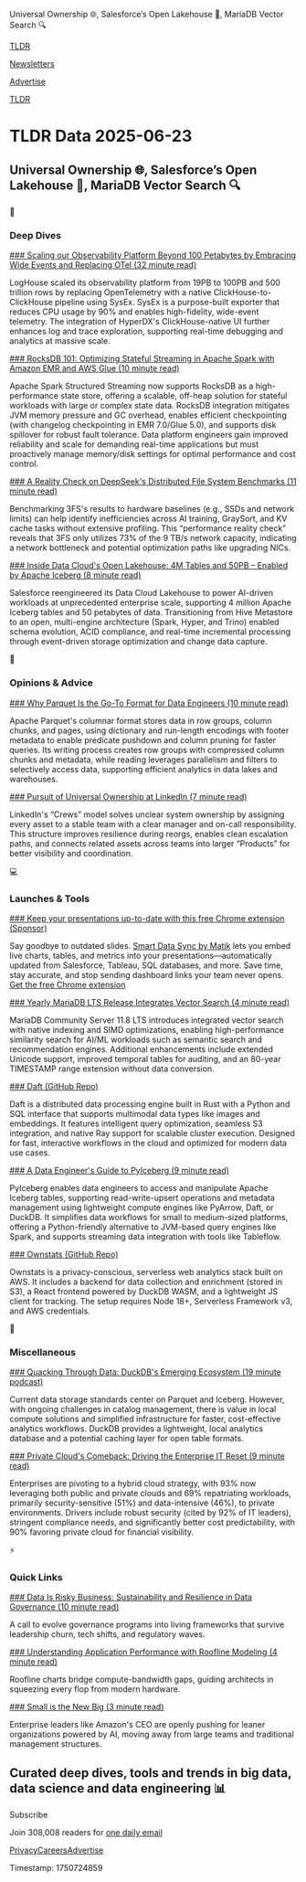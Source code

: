 Universal Ownership 🌐, Salesforce’s Open Lakehouse 🧊, MariaDB Vector Search 🔍

[TLDR](/)

[Newsletters](/newsletters)

[Advertise](https://advertise.tldr.tech/)

[TLDR](/)

# TLDR Data 2025-06-23

## Universal Ownership 🌐, Salesforce’s Open Lakehouse 🧊, MariaDB Vector Search 🔍

📱

### Deep Dives

[### Scaling our Observability Platform Beyond 100 Petabytes by Embracing Wide Events and Replacing OTel (32 minute read)](https://clickhouse.com/blog/scaling-observability-beyond-100pb-wide-events-replacing-otel?utm_source=tldrdata)

LogHouse scaled its observability platform from 19PB to 100PB and 500 trillion rows by replacing OpenTelemetry with a native ClickHouse-to-ClickHouse pipeline using SysEx. SysEx is a purpose-built exporter that reduces CPU usage by 90% and enables high-fidelity, wide-event telemetry. The integration of HyperDX's ClickHouse-native UI further enhances log and trace exploration, supporting real-time debugging and analytics at massive scale.

[### RocksDB 101: Optimizing Stateful Streaming in Apache Spark with Amazon EMR and AWS Glue (10 minute read)](https://aws.amazon.com/blogs/big-data/rocksdb-101-optimizing-stateful-streaming-in-apache-spark-with-amazon-emr-and-aws-glue/?utm_source=tldrdata)

Apache Spark Structured Streaming now supports RocksDB as a high-performance state store, offering a scalable, off-heap solution for stateful workloads with large or complex state data. RocksDB integration mitigates JVM memory pressure and GC overhead, enables efficient checkpointing (with changelog checkpointing in EMR 7.0/Glue 5.0), and supports disk spillover for robust fault tolerance. Data platform engineers gain improved reliability and scale for demanding real-time applications but must proactively manage memory/disk settings for optimal performance and cost control.

[### A Reality Check on DeepSeek's Distributed File System Benchmarks (11 minute read)](https://maknee.github.io/blog/2025/3FS-Performance-Journal-2/?utm_source=tldrdata)

Benchmarking 3FS's results to hardware baselines (e.g., SSDs and network limits) can help identify inefficiencies across AI training, GraySort, and KV cache tasks without extensive profiling. This “performance reality check” reveals that 3FS only utilizes 73% of the 9 TB/s network capacity, indicating a network bottleneck and potential optimization paths like upgrading NICs.

[### Inside Data Cloud's Open Lakehouse: 4M Tables and 50PB – Enabled by Apache Iceberg (8 minute read)](https://engineering.salesforce.com/inside-data-clouds-open-lakehouse-4m-tables-and-50pb-powered-by-apache-iceberg/?utm_source=tldrdata)

Salesforce reengineered its Data Cloud Lakehouse to power AI-driven workloads at unprecedented enterprise scale, supporting 4 million Apache Iceberg tables and 50 petabytes of data. Transitioning from Hive Metastore to an open, multi-engine architecture (Spark, Hyper, and Trino) enabled schema evolution, ACID compliance, and real-time incremental processing through event-driven storage optimization and change data capture.

🚀

### Opinions & Advice

[### Why Parquet Is the Go-To Format for Data Engineers (10 minute read)](https://luminousmen.com/post/why-parquet-is-the-goto-format-for-data-engineers/?utm_source=tldrdata)

Apache Parquet's columnar format stores data in row groups, column chunks, and pages, using dictionary and run-length encodings with footer metadata to enable predicate pushdown and column pruning for faster queries. Its writing process creates row groups with compressed column chunks and metadata, while reading leverages parallelism and filters to selectively access data, supporting efficient analytics in data lakes and warehouses.

[### Pursuit of Universal Ownership at LinkedIn (7 minute read)](https://www.linkedin.com/blog/engineering/infrastructure/-pursuit-of-universal-ownership-at-linkedin?utm_source=tldrdata)

LinkedIn's “Crews” model solves unclear system ownership by assigning every asset to a stable team with a clear manager and on-call responsibility. This structure improves resilience during reorgs, enables clean escalation paths, and connects related assets across teams into larger “Products” for better visibility and coordination.

💻

### Launches & Tools

[### Keep your presentations up-to-date with this free Chrome extension (Sponsor)](https://www.matik.io/smart-data-sync?utm_source=PaidMedia&amp;utm_medium=newsletter&amp;utm_campaign=sds_june25_launch&amp;utm_content=TLDR_newsletter_June23)

Say goodbye to outdated slides. [Smart Data Sync by Matik](https://www.matik.io/smart-data-sync?utm_source=PaidMedia&utm_medium=newsletter&utm_campaign=sds_june25_launch&utm_content=TLDR_newsletter_June23) lets you embed live charts, tables, and metrics into your presentations—automatically updated from Salesforce, Tableau, SQL databases, and more. Save time, stay accurate, and stop sending dashboard links your team never opens. [Get the free Chrome extension](https://www.matik.io/smart-data-sync?utm_source=PaidMedia&utm_medium=newsletter&utm_campaign=sds_june25_launch&utm_content=TLDR_newsletter_June23)

[### Yearly MariaDB LTS Release Integrates Vector Search (4 minute read)](https://www.infoq.com/news/2025/06/mariadb-vector-search/?utm_source=tldrdata)

MariaDB Community Server 11.8 LTS introduces integrated vector search with native indexing and SIMD optimizations, enabling high-performance similarity search for AI/ML workloads such as semantic search and recommendation engines. Additional enhancements include extended Unicode support, improved temporal tables for auditing, and an 80-year TIMESTAMP range extension without data conversion.

[### Daft (GitHub Repo)](https://github.com/Eventual-Inc/Daft?utm_source=tldrdata)

Daft is a distributed data processing engine built in Rust with a Python and SQL interface that supports multimodal data types like images and embeddings. It features intelligent query optimization, seamless S3 integration, and native Ray support for scalable cluster execution. Designed for fast, interactive workflows in the cloud and optimized for modern data use cases.

[### A Data Engineer's Guide to PyIceberg (9 minute read)](https://hackernoon.com/a-data-engineers-guide-to-pyiceberg?utm_source=tldrdata)

PyIceberg enables data engineers to access and manipulate Apache Iceberg tables, supporting read-write-upsert operations and metadata management using lightweight compute engines like PyArrow, Daft, or DuckDB. It simplifies data workflows for small to medium-sized platforms, offering a Python-friendly alternative to JVM-based query engines like Spark, and supports streaming data integration with tools like Tableflow.

[### Ownstats (GitHub Repo)](https://github.com/ownstats/ownstats?utm_source=tldrdata)

Ownstats is a privacy-conscious, serverless web analytics stack built on AWS. It includes a backend for data collection and enrichment (stored in S3), a React frontend powered by DuckDB WASM, and a lightweight JS client for tracking. The setup requires Node 18+, Serverless Framework v3, and AWS credentials.

🎁

### Miscellaneous

[### Quacking Through Data: DuckDB's Emerging Ecosystem (19 minute podcast)](https://datastackshow.com/podcast/quacking-through-data-duckdbs-emerging-ecosystem/?utm_source=tldrdata)

Current data storage standards center on Parquet and Iceberg. However, with ongoing challenges in catalog management, there is value in local compute solutions and simplified infrastructure for faster, cost-effective analytics workflows. DuckDB provides a lightweight, local analytics database and a potential caching layer for open table formats.

[### Private Cloud's Comeback: Driving the Enterprise IT Reset (9 minute read)](https://thenewstack.io/private-clouds-comeback-driving-the-enterprise-it-reset/?utm_source=tldrdata)

Enterprises are pivoting to a hybrid cloud strategy, with 93% now leveraging both public and private clouds and 69% repatriating workloads, primarily security-sensitive (51%) and data-intensive (46%), to private environments. Drivers include robust security (cited by 92% of IT leaders), stringent compliance needs, and significantly better cost predictability, with 90% favoring private cloud for financial visibility.

⚡️

### Quick Links

[### Data Is Risky Business: Sustainability and Resilience in Data Governance (10 minute read)](https://tdan.com/data-is-risky-business-sustainability-and-resilience-in-data-governance/32745?utm_source=tldrdata)

A call to evolve governance programs into living frameworks that survive leadership churn, tech shifts, and regulatory waves.

[### Understanding Application Performance with Roofline Modeling (4 minute read)](https://towardsdatascience.com/understanding-application-performance-with-roofline-modeling/?utm_source=tldrdata)

Roofline charts bridge compute-bandwidth gaps, guiding architects in squeezing every flop from modern hardware.

[### Small is the New Big (3 minute read)](https://joereis.substack.com/p/small-is-the-new-big?utm_source=tldrdata)

Enterprise leaders like Amazon's CEO are openly pushing for leaner organizations powered by AI, moving away from large teams and traditional management structures.

## Curated deep dives, tools and trends in big data, data science and data engineering 📊

Subscribe

Join 308,008 readers for [one daily email](/api/latest/data)

[Privacy](/privacy)[Careers](https://jobs.ashbyhq.com/tldr.tech)[Advertise](/data/advertise)

Timestamp: 1750724859